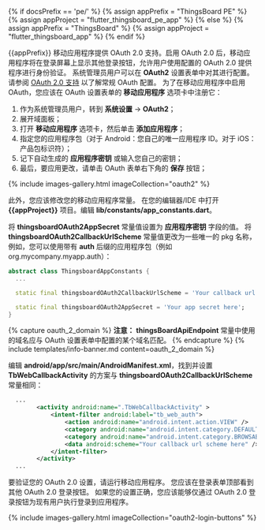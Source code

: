 {% if docsPrefix == 'pe/' %}
{% assign appPrefix = "ThingsBoard PE" %}
{% assign appProject = "flutter_thingsboard_pe_app" %}
{% else %}
{% assign appPrefix = "ThingsBoard" %}
{% assign appProject = "flutter_thingsboard_app" %}
{% endif %}

{{appPrefix}} 移动应用程序提供 OAuth 2.0 支持。启用 OAuth 2.0 后，移动应用程序将在登录屏幕上显示其他登录按钮，允许用户使用配置的 OAuth 2.0 提供程序进行身份验证。
系统管理员用户可以在 **OAuth2** 设置表单中对其进行配置。
请参阅 [OAuth 2.0 支持](/docs/{{docsPrefix}}user-guide/oauth-2-support/) 以了解常规 OAuth 配置。
为了在移动应用程序中启用 OAuth，您应该在 OAuth 设置表单的 **移动应用程序** 选项卡中注册它：

1. 作为系统管理员用户，转到 **系统设置** -> **OAuth2**；
2. 展开域面板；
3. 打开 **移动应用程序** 选项卡，然后单击 **添加应用程序**；
4. 指定您的应用程序包（对于 Android：您自己的唯一应用程序 ID。对于 iOS：产品包标识符）；
5. 记下自动生成的 **应用程序密钥** 或输入您自己的密钥；
6. 最后，要应用更改，请单击 OAuth 表单右下角的 **保存** 按钮；

{% include images-gallery.html imageCollection="oauth2" %}

此外，您应该修改您的移动应用程序常量。
在您的编辑器/IDE 中打开 **{{appProject}}** 项目。编辑 **lib/constants/app_constants.dart**。

将 **thingsboardOAuth2AppSecret** 常量值设置为 **应用程序密钥** 字段的值。
将 **thingsboardOAuth2CallbackUrlScheme** 常量值更改为一些唯一的 pkg 名称，例如，您可以使用带有 **auth** 后缀的应用程序包（例如 org.mycompany.myapp.auth）：

```dart
abstract class ThingsboardAppConstants {
  ...

  static final thingsboardOAuth2CallbackUrlScheme = 'Your callback url scheme here';

  static final thingsboardOAuth2AppSecret = 'Your app secret here';
}

```

{% capture oauth_2_domain %}
**注意：** **thingsBoardApiEndpoint** 常量中使用的域名应与 OAuth 设置表单中配置的某个域名匹配。
{% endcapture %}
{% include templates/info-banner.md content=oauth_2_domain %}

编辑 **android/app/src/main/AndroidManifest.xml**，找到并设置 **TbWebCallbackActivity** 的方案与 **thingsboardOAuth2CallbackUrlScheme** 常量相同：

```xml
  ...
        <activity android:name=".TbWebCallbackActivity" >
            <intent-filter android:label="tb_web_auth">
                <action android:name="android.intent.action.VIEW" />
                <category android:name="android.intent.category.DEFAULT" />
                <category android:name="android.intent.category.BROWSABLE" />
                <data android:scheme="Your callback url scheme here" />
            </intent-filter>
        </activity>
  ...
```

要验证您的 OAuth 2.0 设置，请运行移动应用程序。
您应该在登录表单顶部看到其他 OAuth 2.0 登录按钮。
如果您的设置正确，您应该能够仅通过 OAuth 2.0 登录按钮为现有用户执行登录到应用程序。

{% include images-gallery.html imageCollection="oauth2-login-buttons" %}
